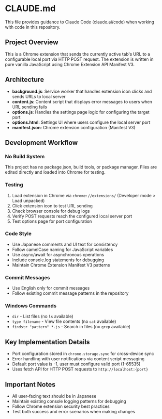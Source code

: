 # CLAUDE.md

This file provides guidance to Claude Code (claude.ai/code) when working with code in this repository.

## Project Overview

This is a Chrome extension that sends the currently active tab's URL to a configurable local port via HTTP POST request. The extension is written in pure vanilla JavaScript using Chrome Extension API Manifest V3.

## Architecture

- **background.js**: Service worker that handles extension icon clicks and sends URLs to local server
- **content.js**: Content script that displays error messages to users when URL sending fails
- **options.js**: Handles the settings page logic for configuring the target port
- **options.html**: Settings UI where users configure the local server port
- **manifest.json**: Chrome extension configuration (Manifest V3)

## Development Workflow

### No Build System
This project has no package.json, build tools, or package manager. Files are edited directly and loaded into Chrome for testing.

### Testing
1. Load extension in Chrome via `chrome://extensions/` (Developer mode > Load unpacked)
2. Click extension icon to test URL sending
3. Check browser console for debug logs
4. Verify POST requests reach the configured local server port
5. Test options page for port configuration

### Code Style
- Use Japanese comments and UI text for consistency
- Follow camelCase naming for JavaScript variables
- Use async/await for asynchronous operations
- Include console.log statements for debugging
- Maintain Chrome Extension Manifest V3 patterns

### Commit Messages
- Use English only for commit messages
- Follow existing commit message patterns in the repository

### Windows Commands
- `dir` - List files (no `ls` available)
- `type filename` - View file contents (no `cat` available)
- `findstr "pattern" *.js` - Search in files (no `grep` available)

## Key Implementation Details

- Port configuration stored in `chrome.storage.sync` for cross-device sync
- Error handling with user notifications via content script messaging
- Default port value is -1, user must configure valid port (1-65535)
- Uses fetch API for HTTP POST requests to `http://localhost:{port}`

## Important Notes

- All user-facing text should be in Japanese
- Maintain existing console logging patterns for debugging
- Follow Chrome extension security best practices
- Test both success and error scenarios when making changes
